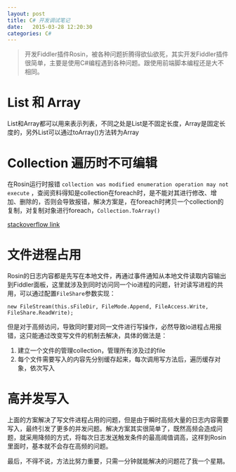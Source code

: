 ```yaml
---
layout: post
title: C# 开发调试笔记
date:   2015-03-28 12:20:30
categories: C#
---
```


> 开发Fiddler插件Rosin，被各种问题折腾得欲仙欲死，其实开发Fiddler插件很简单，主要是使用C#编程遇到各种问题。跟使用前端脚本编程还是大不相同。

# List 和 Array

List和Array都可以用来表示列表，不同之处是List是不固定长度，Array是固定长度的，另外List可以通过toArray()方法转为Array

# Collection 遍历时不可编辑

在Rosin运行时报错 `collection was modified enumeration operation may not execute` ，查阅资料得知是collection在foreach时，是不能对其进行修改、增加、删除的，否则会导致报错，解决方案是，在foreach时拷贝一个collection的复制，对复制对象进行foreach，`Collection.ToArray()`

[stackoverflow link][stackoverflow link]

# 文件进程占用

Rosin的日志内容都是先写在本地文件，再通过事件通知从本地文件读取内容输出到Fiddler面板，这里就涉及到同时访问同一个io进程的问题，针对读写进程的共用，可以通过配置`FileShare`参数实现：

```
new FileStream(this.sFileDir, FileMode.Append, FileAccess.Write, FileShare.ReadWrite);
```

但是对于高频访问，导致同时要对同一文件进行写操作，必然导致io进程占用报错，这只能通过改变写文件的机制去解决，具体的做法是：

1. 建立一个文件的管理collection，管理所有涉及过的file
2. 每个文件需要写入的内容先分别缓存起来，每次调用写方法后，遍历缓存对象，依次写入

# 高并发写入

上面的方案解决了写文件进程占用的问题，但是由于瞬时高频大量的日志内容需要写入，最终引发了更多的并发问题。解决方案其实很简单了，既然高频会造成问题，就采用降频的方式，将每次日志发送触发条件的最高阈值调高，这样到Rosin里面时，基本就不会存在高频的问题。

最后，不得不说，方法比努力重要，只需一分钟就能解决的问题花了我一个星期。

[stackoverflow link]: http://stackoverflow.com/questions/6177697/c-sharp-collection-was-modified-enumeration-operation-may-not-execute